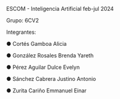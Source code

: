 ESCOM - Inteligencia Artificial feb-jul 2024

Grupo: 6CV2

Integrantes:

● Cortés Gamboa Alicia

● González Rosales Brenda Yareth

● Pérez Aguilar Dulce Evelyn

● Sánchez Cabrera Justino Antonio

● Zurita Cariño Emmanuel Einar
